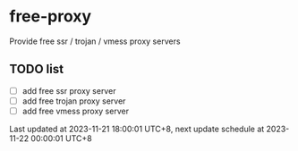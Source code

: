 
# free-proxy
Provide free ssr / trojan / vmess proxy servers


## TODO list
- [ ] add free ssr proxy server
- [ ] add free trojan proxy server
- [ ] add free vmess proxy server

Last updated at 2023-11-21 18:00:01 UTC+8, next update schedule at 2023-11-22 00:00:01 UTC+8


